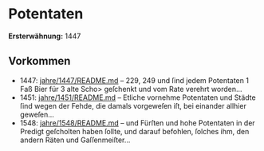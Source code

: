 # Potentaten

**Ersterwähnung:** 1447

## Vorkommen
- 1447: [jahre/1447/README.md](../jahre/1447/README.md) – 229, 249 und ſind jedem Potentaten 1 Faß
Bier für 3 alte Scho> geſchenkt und vom Rate verehrt
worden...
- 1451: [jahre/1451/README.md](../jahre/1451/README.md) – Etliche vornehme Potentaten und Städte ſind wegen
der Fehde, die damals vorgeweſen iſt, bei einander allhier
geweſen...
- 1548: [jahre/1548/README.md](../jahre/1548/README.md) – und Fürſten und hohe Potentaten in der
Predigt geſcholten haben ſollte, und darauf befohlen,
ſolches ihm, den andern Räten und Gaſſenmeiſter...
